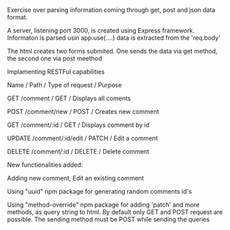 Exercise over parsing information coming through get, post and json data format.

A server, listening port 3000, is created using Express framework.
Informaton is parsed usin app.use(....)
data is extracted from the 'req.body'

The html creates two forms submited. One sends the data via get method, the second one via post meethod

Implamenting RESTFul capabilities

Name        / Path          / Type of request         / Purpose
 
GET         /comment             / GET                     / Displays all coments

POST        /comment/new         / POST                    / Creates new comment

GET         /comment/:id         / GET                     / Displays comment by id

UPDATE      /comment/:id/edit    / PATCH                   / Edit a comment

DELETE      /comment/:id         / DELETE                  / Delete comment


New functionalities added:

Adding new comment, Edit an existing comment 

Using "uuid" npm package for generating random comments id's

Using "method-override" npm package for adding 'patch' and more methods, as query string to html. By default only GET and POST request are possible. 
The sending method must be POST while sending the queries
